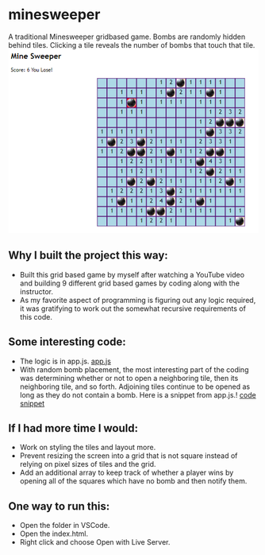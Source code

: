 ﻿# minesweeper
A traditional Minesweeper gridbased game. Bombs are randomly hidden behind tiles. Clicking a tile reveals the number of bombs that touch that tile.![Game Over](gameOver.PNG)

## Why I built the project this way:
* Built this grid based game by myself after watching a YouTube video and building 9 different grid based games by coding along with the instructor.
* As my favorite aspect of programming is figuring out any logic required, it was gratifying to work out the somewhat recursive requirements of this code.

## Some interesting code:
* The logic is in app.js. [app.js](app.js)
* With random bomb placement, the most interesting part of the coding was determining whether or not to open a neighboring tile, then its neighboring tile, and so forth. Adjoining tiles continue to be opened as long as they do not contain a bomb. Here is a snippet from app.js.!
[code snippet](minesweeperSnippet.PNG)

## If I had more time I would:
* Work on styling the tiles and layout more.
* Prevent resizing the screen into a grid that is not square instead of relying on pixel sizes of tiles and the grid.
* Add an additional array to keep track of whether a player wins by opening all of the squares which have no bomb and then notify them.

## One way to run this:
* Open the folder in VSCode.
* Open the index.html.
* Right click and choose Open with Live Server.
